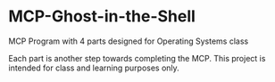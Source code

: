 # MCP-Ghost-in-the-Shell
MCP Program with 4 parts designed for Operating Systems class

Each part is another step towards completing the MCP.
This project is intended for class and learning purposes only.
